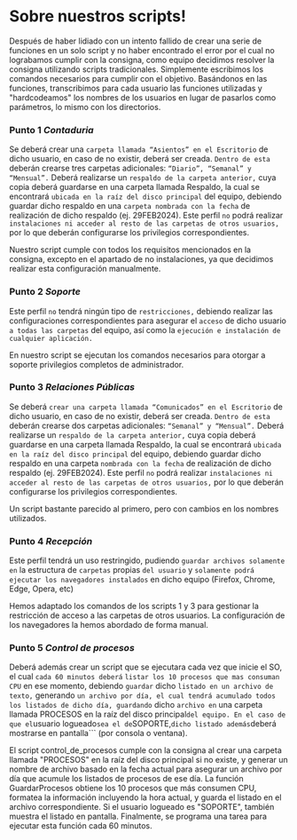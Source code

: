 # Sobre nuestros scripts!

Después de haber lidiado con un intento fallido de crear una serie de funciones en un solo script y no haber encontrado el error por el cual no lograbamos cumplir con la consigna, como equipo decidimos resolver la consigna utilizando scripts tradicionales. Simplemente escribimos los comandos necesarios para cumplir con el objetivo. Basándonos en las funciones, transcribimos para cada usuario las funciones utilizadas y "hardcodeamos" los nombres de los usuarios en lugar de pasarlos como parámetros, lo mismo con los directorios.

### Punto 1 *Contaduria*

Se deberá crear una ```carpeta llamada “Asientos” en el Escritorio``` de dicho usuario, en caso de no existir,
deberá ser creada. ```Dentro de esta``` deberán crearse tres carpetas adicionales: ```“Diario”, “Semanal” y “Mensual”.```
Deberá realizarse un ```respaldo de la carpeta anterior,``` cuya copia deberá guardarse en una carpeta llamada
Respaldo, la cual se encontrará ```ubicada en la raíz del disco principal``` del equipo, debiendo guardar dicho
respaldo en una ```carpeta nombrada con la fecha``` de realización de dicho respaldo (ej. 29FEB2024).
Este perfil ```no``` podrá realizar ```instalaciones ni acceder al resto de las carpetas de otros usuarios,``` por lo que
deberán configurarse los privilegios correspondientes.


Nuestro script cumple con todos los requisitos mencionados en la consigna, excepto en el apartado de no instalaciones, ya que decidimos realizar esta configuración manualmente.

### Punto 2 *Soporte*

Este perfil ```no``` tendrá ningún tipo de ```restricciones,``` debiendo realizar las configuraciones correspondientes
para asegurar el ```acceso``` de dicho usuario ```a todas las carpetas``` del equipo, así como la ```ejecución e instalación de cualquier aplicación.```

En nuestro script se ejecutan los comandos necesarios para otorgar a soporte privilegios completos de administrador.

### Punto 3 *Relaciones Públicas*

Se deberá ```crear una carpeta llamada “Comunicados” en el Escritorio``` de dicho usuario, en caso de no
existir, deberá ser creada. ```Dentro de esta``` deberán crearse dos carpetas adicionales: ```“Semanal” y “Mensual”.```
Deberá realizarse un ```respaldo de la carpeta anterior,``` cuya copia deberá guardarse en una carpeta llamada
Respaldo, la cual se encontrará ```ubicada en la raíz del disco principal``` del equipo, debiendo guardar dicho
respaldo en una carpeta ```nombrada con la fecha``` de realización de dicho respaldo (ej. 29FEB2024).
Este perfil ```no``` podrá realizar ```instalaciones ni acceder al resto de las carpetas de otros usuarios,``` por lo que
deberán configurarse los privilegios correspondientes.

Un script bastante parecido al primero, pero con cambios en los nombres utilizados.

### Punto 4 *Recepción*

Este perfil tendrá un uso restringido, pudiendo ```guardar archivos solamente en``` la estructura de ```carpetas```
propias ```del usuario``` y ```solamente podrá ejecutar los navegadores instalados``` en dicho equipo (Firefox,
Chrome, Edge, Opera, etc)

Hemos adaptado los comandos de los scripts 1 y 3 para gestionar la restricción de acceso a las carpetas de otros usuarios. La configuración de los navegadores la hemos abordado de forma manual.

### Punto 5 *Control de procesos*

Deberá además crear un script que se ejecutara cada vez que inicie el SO, el cual ```cada 60 minutos deberá```
```listar los 10 procesos que mas consuman CPU``` en ese momento, debiendo ```guardar``` dicho ```listado en un archivo de texto,``` generando ```un archivo por día, el cual tendrá acumulado todos los listados de dicho día, guardando``` dicho ```archivo en``` una carpeta llamada PROCESOS en la raíz del disco principal``` del equipo.
En el caso de que el ```usuario logueado``` sea el de ```SOPORTE,``` dicho listado además ```deberá mostrarse en pantalla``` (por consola o ventana).

El script control_de_procesos cumple con la consigna al crear una carpeta llamada "PROCESOS" en la raíz del disco principal si no existe, y generar un nombre de archivo basado en la fecha actual para asegurar un archivo por día que acumule los listados de procesos de ese día. La función GuardarProcesos obtiene los 10 procesos que más consumen CPU, formatea la información incluyendo la hora actual, y guarda el listado en el archivo correspondiente. Si el usuario logueado es "SOPORTE", también muestra el listado en pantalla. Finalmente, se programa una tarea para ejecutar esta función cada 60 minutos.



